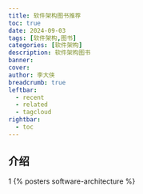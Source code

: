 ```yaml
---
title: 软件架构图书推荐
toc: true
date: 2024-09-03
tags: [软件架构,图书]
categories: [软件架构]
description: 软件架构图书
banner: 
cover: 
author: 李大侠
breadcrumb: true
leftbar:
  - recent
  - related
  - tagcloud
rightbar:
  - toc
---
```

## 介绍

1
{% posters  software-architecture %}